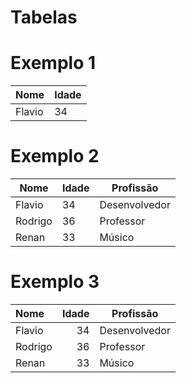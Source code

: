 # Tabelas

# Exemplo 1

| Nome | Idade |
| ---- | ----- |
| Flavio | 34 |

# Exemplo 2

| Nome | Idade | Profissão |
| ---- | ----- | --------- |
| Flavio | 34 | Desenvolvedor |
| Rodrigo | 36 | Professor |
| Renan | 33 | Músico |

# Exemplo 3

| Nome | Idade | Profissão |
| :---- | -----: | --------- |
| Flavio | 34 | Desenvolvedor |
| Rodrigo | 36 | Professor |
| Renan | 33 | Músico |
